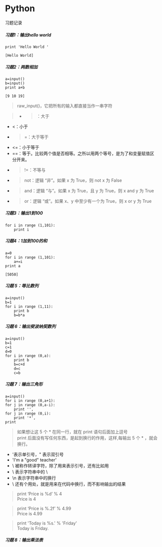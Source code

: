 # Python
习题记录

##### 习题1：输出hello world  
    print 'Hello World ' 
    
    [Hello World] 

##### 习题2：两数相加
    a=input()   
    b=input()  
    print a+b  
    
    [9 10 19]
> raw_input()，它把所有的输入都直接当作一串字符

>* >：大于  
* <：小于  
* >=：大于等于  
* <=：小于等于  
* ==：等于。比较两个值是否相等。之所以用两个等号，是为了和变量赋值区分开来。
* > !=：不等与
* > not：逻辑 “非”。如果 x 为 True，则 not x 为 False
* > and：逻辑 “与”。如果 x 为 True，且 y 为 True，则 x and y 为 True
* > or：逻辑 “或”。如果 x、y 中至少有一个为 True，则 x or y 为 True

##### 习题3：输出1到100
    for i in range (1,101):
        print i   

##### 习题4：1加到100的和 
    a=0
    for i in range (1,101):
        a+=i
    print a
    
    [5050]
##### 习题 5：等比数列  
    a=input()
    b=1
    for i in range (1,11):
        print b
        b=b*a
##### 习题 6：输出斐波纳契数列
    a=input()
    b=1
    c=1
    d=0
    for i in range (0,a):
        print b
        b=c+d
        d=c
        c=b
##### 习题 7：输出三角形  
    a=input()
    for i in range (0,a+1):
    for j in range (0,a-i):
        print '',
    for j in range (0,i):
        print '*',
    print  
>如果想让这 5 个 * 在同一行，就在 print 语句后面加上逗号  
print 后面没有写任何东西，是起到换行的作用，这样,每输出 5 个 * ，就会换行。

* \'表示单引号，\" 表示双引号
* 'I\'m a \"good\" teacher'
* \ 被称作转译字符，除了用来表示引号，还有比如用
* \\ 表示字符串中的 \
* \n 表示字符串中的换行
* \ 还有个用处，就是用来在代码中换行，而不影响输出的结果

> print ‘Price is %d’ % 4  
  Price is 4
  
> print ‘Price is %.2f’ % 4.99  
  Price is 4.99
  
> print 'Today is %s.' % 'Friday'   
  Today is Friday.

##### 习题 8：输出乘法表
